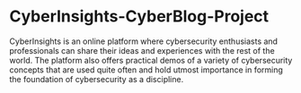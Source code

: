 # CyberInsights-CyberBlog-Project

  CyberInsights is an online platform where cybersecurity enthusiasts and professionals can share their ideas and experiences with the rest of the world. The platform also offers practical demos of a variety of cybersecurity concepts that are used quite often and hold utmost importance in forming the foundation of cybersecurity as a discipline.
